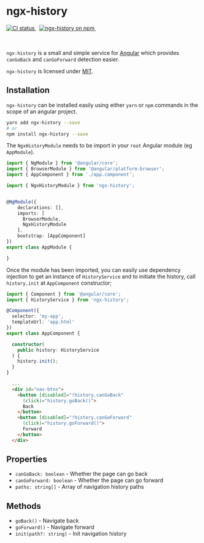 # ngx-history

<a href="https://circleci.com/gh/yohaneslumentut/ngx-history/tree/master">
  <img src="https://img.shields.io/circleci/build/github/yohaneslumentut/ngx-history.svg?logo=circleci&logoColor=fff&label=CircleCI" alt="CI status" />
</a>&nbsp;
<a href="https://www.npmjs.com/package/ngx-history">
  <img src="https://img.shields.io/npm/v/ngx-history.svg?logo=npm&logoColor=fff&label=NPM+package&color=limegreen" alt="ngx-history on npm" />
</a>&nbsp;
<br>
<br>
<br>

`ngx-history` is a small and simple service for [Angular](http://angular.io) which provides `canGoBack` and `canGoForward` detection easier.

`ngx-history` is licensed under [MIT](https://opensource.org/licenses/MIT).

## Installation

`ngx-history` can be installed easily using either `yarn` or `npm` commands in the scope of an angular project.

```bash
yarn add ngx-history --save
# or
npm install ngx-history --save
```

The `NgxHistoryModule` needs to be import in your `root` Angular module (eg `AppModule`).

``` typescript
import { NgModule } from '@angular/core';
import { BrowserModule } from '@angular/platform-browser';
import { AppComponent } from './app.component';

import { NgxHistoryModule } from 'ngx-history';


@NgModule({
    declarations: [],
    imports: [
      BrowserModule,
      NgxHistoryModule
    ],
    bootstrap: [AppComponent]
})
export class AppModule {

}
```

Once the module has been imported, you can easily use dependency injection to get an instance of `HistoryService` and to initiate the history, call `history.init` at `AppComponent` constructor;

``` typescript
import { Component } from '@angular/core';
import { HistoryService } from 'ngx-history';

@Component({
  selector: 'my-app',
  templateUrl: 'app.html'
})
export class AppComponent {

  constructor(
    public history: HistoryService
  ) {
    history.init();
  }
}
```

```html
  ...
  <div id="nav-btns">
    <button [disabled]="!history.canGoBack"
      (click)="history.goBack()">
      Back
    </button>
    <button [disabled]="!history.canGoForward"
      (click)="history.goForward()">
      Forward
    </button>
  </div>
```

## Properties
  * `canGoBack: boolean` - Whether the page can go back
  * `canGoForward: boolean` - Whether the page can go forward
  * `paths: string[]` - Array of navigation history paths

## Methods
  * `goBack()` - Navigate back
  * `goForward()` - Navigate forward
  * `init(path?: string)` - Init navigation history
